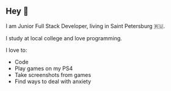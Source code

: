 ## Hey 👋

I am Junior Full Stack Developer, living in Saint Petersburg :ru:.

I study at local college and love programming.

I love to:
 - Code
 - Play games on my PS4
 - Take screenshots from games
 - Find ways to deal with anxiety
